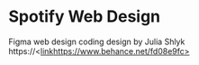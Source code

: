 # Spotify Web Design
 Figma web design coding design by Julia Shlyk
https://<[link](https://www.behance.net/fd08e9fc)https://www.behance.net/fd08e9fc>
